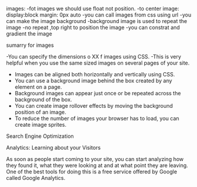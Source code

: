 images:
-fot images we should use float not position.
-to center image:
display:block
margin: 0px auto
-you can call images from css using url
-you can make the image background
-background image is used to repeat the image
-no repeat ,top  right to position the image
-you can constrat and gradient the image

sumarry for images 

-You can specify the dimensions o XX f images using CSS.
-This is very helpful when you use the same sized
images on several pages of your site.
- Images can be aligned both horizontally and vertically
using CSS.
- You can use a background image behind the box
created by any element on a page.
- Background images can appear just once or be
repeated across the background of the box.
- You can create image rollover effects by moving the
background position of an image.
- To reduce the number of images your browser has to
load, you can create image sprites.

Search Engine Optimization 

Analytics: Learning about your Visitors

As soon as people start coming to your site, you can start analyzing
how they found it, what they were looking at and at what point they are
leaving. One of the best tools for doing this is a free service offered by
Google called Google Analytics.